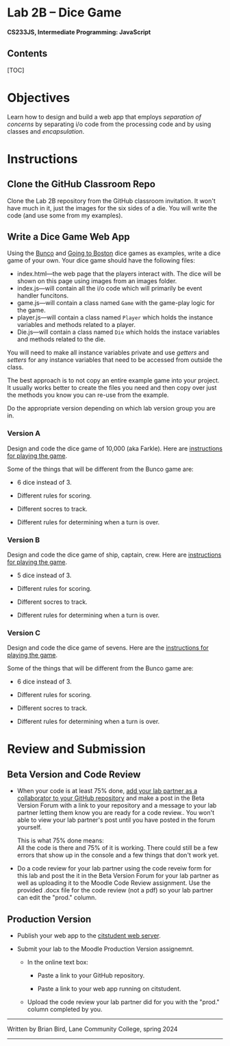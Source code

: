 <h1>Lab 2B – Dice Game</h1>

<h4>CS233JS, Intermediate Programming: JavaScript</h4>

<h2>Contents</h2>

[TOC]

# Objectives

Learn how to design and build a web app that employs *separation of concerns* by separating i/o code from the processing code and by using classes and *encapsulation*.

# Instructions

## Clone the GitHub Classroom Repo

Clone the Lab 2B repository from the GitHub classroom invitation. It won't have much in it, just the images for the six sides of a die. You will write the code (and use some from my examples).

## Write a Dice Game Web App

Using the [Bunco](https://github.com/LCC-CIT/CS233JS-BuncoGame) and [Going to Boston](https://github.com/LCC-CIT/CS233JS-Going2Boston) dice games as examples, write a dice game of your own. Your dice game should have the following files:

- index.html&mdash;the web page that the players interact with. The dice will be shown on this page using images from an images folder.
- index.js&mdash;will contain all the i/o code which will primarily be event handler funcitons.
- game.js&mdash;will contain a class named `Game` with the game-play logic for the game.
- player.js&mdash;will contain a class named `Player` which holds the instance variables and methods related to a player.
- Die.js&mdash;will contain a class named `Die` which holds the instace variables and methods related to the die.

You will need to make all instance variables private and use *getters* and *setters* for any instance variables that need to be accessed from outside the class.

The best approach is to not copy an entire example game into your project. It usually works better to create the files you need and then copy over just the methods you know you can re-use from the example. 

Do the appropriate version depending on which lab version group you are in.

### Version A

Design and code the dice game of 10,000 (aka Farkle). Here are [instructions for playing the game](https://www.dice-play.com/Games/TenThousand.htm).

Some of the things that will be different from the Bunco game are:

- 6 dice instead of 3.

- Different rules for scoring.

- Different socres to track.

- Different rules for determining when a turn is over.

  

### Version B

Design and code the dice game of ship, captain, crew. Here are [instructions for playing the game](https://en.wikipedia.org/wiki/Ship,_captain,_and_crew).

- 5 dice instead of 3.

- Different rules for scoring.

- Different socres to track.

- Different rules for determining when a turn is over.

  

### Version C

Design and code the dice game of sevens. Here are the [instructions for playing the game](https://www.dicegamedepot.com/sevens-dice-game-rules/).

Some of the things that will be different from the Bunco game are:

- 6 dice instead of 3.

- Different rules for scoring.

- Different socres to track.

- Different rules for determining when a turn is over.

  

# Review and Submission

## Beta Version and Code Review

- When your code is at least 75% done, [add your lab partner as a collaborator to your GitHub repository](https://docs.github.com/en/account-and-profile/setting-up-and-managing-your-personal-account-on-github/managing-access-to-your-personal-repositories/inviting-collaborators-to-a-personal-repository) and make a post in the Beta Version Forum with a link to your repository and a message to your lab partner letting them know you are ready for a code review.. You won't able to view your lab partner's post until you have posted in the forum yourself.  

  This is what 75% done means:  
  All the code is there and 75% of it is working. There could still be a  few errors that show up in the console and a few things that don't work yet.

- Do a code review for your lab partner using the code reveiw form for this lab and post the it in the Beta Version Forum for your lab partner as well as uploading it to the Moodle Code Review assignment. Use the provided .docx file for the code review (not a pdf) so your lab partner can edit the  "prod." column.

## Production Version

- Publish your web app to the [citstudent web server](http://citstudent.lanecc.edu/).

- Submit your lab to the Moodle Production Version assignemnt.

  - In the online text box:

    - Paste a link to your GitHub repository.

    - Paste a link to your web app running on citstudent.

  - Upload the code review your lab partner did for you with the "prod." column completed by you.



------

Written by Brian Bird, Lane Community College, spring 2024

------

